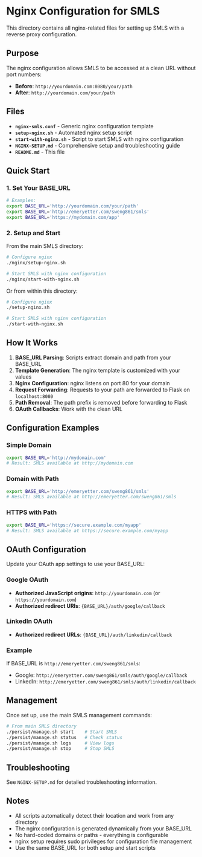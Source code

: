 # Nginx Configuration for SMLS

This directory contains all nginx-related files for setting up SMLS with a reverse proxy configuration.

## Purpose

The nginx configuration allows SMLS to be accessed at a clean URL without port numbers:
- **Before**: `http://yourdomain.com:8080/your/path`
- **After**: `http://yourdomain.com/your/path`

## Files

- **`nginx-smls.conf`** - Generic nginx configuration template
- **`setup-nginx.sh`** - Automated nginx setup script
- **`start-with-nginx.sh`** - Script to start SMLS with nginx configuration
- **`NGINX-SETUP.md`** - Comprehensive setup and troubleshooting guide
- **`README.md`** - This file

## Quick Start

### 1. Set Your BASE_URL

```bash
# Examples:
export BASE_URL='http://yourdomain.com/your/path'
export BASE_URL='http://emeryetter.com/sweng861/smls'
export BASE_URL='https://mydomain.com/app'
```

### 2. Setup and Start

From the main SMLS directory:

```bash
# Configure nginx
./nginx/setup-nginx.sh

# Start SMLS with nginx configuration
./nginx/start-with-nginx.sh
```

Or from within this directory:

```bash
# Configure nginx
./setup-nginx.sh

# Start SMLS with nginx configuration
./start-with-nginx.sh
```

## How It Works

1. **BASE_URL Parsing**: Scripts extract domain and path from your BASE_URL
2. **Template Generation**: The nginx template is customized with your values
3. **Nginx Configuration**: nginx listens on port 80 for your domain
4. **Request Forwarding**: Requests to your path are forwarded to Flask on `localhost:8080`
5. **Path Removal**: The path prefix is removed before forwarding to Flask
6. **OAuth Callbacks**: Work with the clean URL

## Configuration Examples

### Simple Domain
```bash
export BASE_URL='http://mydomain.com'
# Result: SMLS available at http://mydomain.com
```

### Domain with Path
```bash
export BASE_URL='http://emeryetter.com/sweng861/smls'
# Result: SMLS available at http://emeryetter.com/sweng861/smls
```

### HTTPS with Path
```bash
export BASE_URL='https://secure.example.com/myapp'
# Result: SMLS available at https://secure.example.com/myapp
```

## OAuth Configuration

Update your OAuth app settings to use your BASE_URL:

### Google OAuth
- **Authorized JavaScript origins**: `http://yourdomain.com` (or `https://yourdomain.com`)
- **Authorized redirect URIs**: `{BASE_URL}/auth/google/callback`

### LinkedIn OAuth
- **Authorized redirect URLs**: `{BASE_URL}/auth/linkedin/callback`

### Example
If BASE_URL is `http://emeryetter.com/sweng861/smls`:
- Google: `http://emeryetter.com/sweng861/smls/auth/google/callback`
- LinkedIn: `http://emeryetter.com/sweng861/smls/auth/linkedin/callback`

## Management

Once set up, use the main SMLS management commands:

```bash
# From main SMLS directory
./persist/manage.sh start    # Start SMLS
./persist/manage.sh status   # Check status
./persist/manage.sh logs     # View logs
./persist/manage.sh stop     # Stop SMLS
```

## Troubleshooting

See `NGINX-SETUP.md` for detailed troubleshooting information.

## Notes

- All scripts automatically detect their location and work from any directory
- The nginx configuration is generated dynamically from your BASE_URL
- No hard-coded domains or paths - everything is configurable
- nginx setup requires sudo privileges for configuration file management
- Use the same BASE_URL for both setup and start scripts